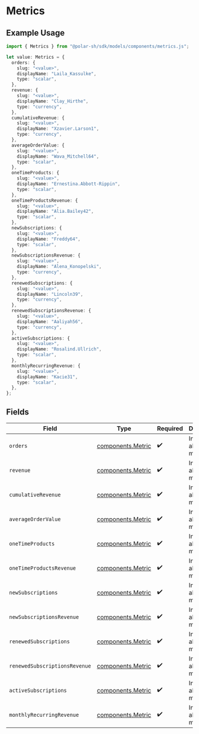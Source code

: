 # Metrics

## Example Usage

```typescript
import { Metrics } from "@polar-sh/sdk/models/components/metrics.js";

let value: Metrics = {
  orders: {
    slug: "<value>",
    displayName: "Laila_Kassulke",
    type: "scalar",
  },
  revenue: {
    slug: "<value>",
    displayName: "Clay_Hirthe",
    type: "currency",
  },
  cumulativeRevenue: {
    slug: "<value>",
    displayName: "Xzavier.Larson1",
    type: "currency",
  },
  averageOrderValue: {
    slug: "<value>",
    displayName: "Wava_Mitchell64",
    type: "scalar",
  },
  oneTimeProducts: {
    slug: "<value>",
    displayName: "Ernestina.Abbott-Rippin",
    type: "scalar",
  },
  oneTimeProductsRevenue: {
    slug: "<value>",
    displayName: "Alia.Bailey42",
    type: "scalar",
  },
  newSubscriptions: {
    slug: "<value>",
    displayName: "Freddy64",
    type: "scalar",
  },
  newSubscriptionsRevenue: {
    slug: "<value>",
    displayName: "Alena_Konopelski",
    type: "currency",
  },
  renewedSubscriptions: {
    slug: "<value>",
    displayName: "Lincoln39",
    type: "currency",
  },
  renewedSubscriptionsRevenue: {
    slug: "<value>",
    displayName: "Aaliyah56",
    type: "currency",
  },
  activeSubscriptions: {
    slug: "<value>",
    displayName: "Rosalind.Ullrich",
    type: "scalar",
  },
  monthlyRecurringRevenue: {
    slug: "<value>",
    displayName: "Kacie31",
    type: "scalar",
  },
};
```

## Fields

| Field                                                  | Type                                                   | Required                                               | Description                                            |
| ------------------------------------------------------ | ------------------------------------------------------ | ------------------------------------------------------ | ------------------------------------------------------ |
| `orders`                                               | [components.Metric](../../models/components/metric.md) | :heavy_check_mark:                                     | Information about a metric.                            |
| `revenue`                                              | [components.Metric](../../models/components/metric.md) | :heavy_check_mark:                                     | Information about a metric.                            |
| `cumulativeRevenue`                                    | [components.Metric](../../models/components/metric.md) | :heavy_check_mark:                                     | Information about a metric.                            |
| `averageOrderValue`                                    | [components.Metric](../../models/components/metric.md) | :heavy_check_mark:                                     | Information about a metric.                            |
| `oneTimeProducts`                                      | [components.Metric](../../models/components/metric.md) | :heavy_check_mark:                                     | Information about a metric.                            |
| `oneTimeProductsRevenue`                               | [components.Metric](../../models/components/metric.md) | :heavy_check_mark:                                     | Information about a metric.                            |
| `newSubscriptions`                                     | [components.Metric](../../models/components/metric.md) | :heavy_check_mark:                                     | Information about a metric.                            |
| `newSubscriptionsRevenue`                              | [components.Metric](../../models/components/metric.md) | :heavy_check_mark:                                     | Information about a metric.                            |
| `renewedSubscriptions`                                 | [components.Metric](../../models/components/metric.md) | :heavy_check_mark:                                     | Information about a metric.                            |
| `renewedSubscriptionsRevenue`                          | [components.Metric](../../models/components/metric.md) | :heavy_check_mark:                                     | Information about a metric.                            |
| `activeSubscriptions`                                  | [components.Metric](../../models/components/metric.md) | :heavy_check_mark:                                     | Information about a metric.                            |
| `monthlyRecurringRevenue`                              | [components.Metric](../../models/components/metric.md) | :heavy_check_mark:                                     | Information about a metric.                            |